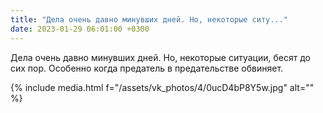 ```yaml
---
title: "Дела очень давно минувших дней. Но, некоторые ситу..."
date: 2023-01-29 06:01:00 +0300
---
```


Дела очень давно минувших дней. Но, некоторые ситуации, бесят до сих пор.
Особенно когда предатель в предательстве обвиняет.

{% include media.html f="/assets/vk_photos/4/0ucD4bP8Y5w.jpg" alt="" %}
